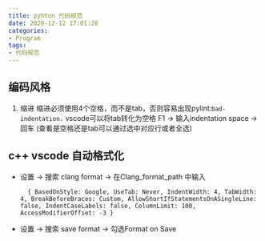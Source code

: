 ```yaml
---
title: pyhton 代码规范
date: 2020-12-12 17:01:28
categories:
- Program
tags:
- 代码规范
---
```



## 编码风格
1. 缩进
    缩进必须使用4个空格，而不是tab，否则容易出现pylint:`bad-indentation.`
    vscode可以将tab转化为空格
    F1 -> 输入indentation space -> 回车  (查看是空格还是tab可以通过选中对应行或者全选)

## c++  vscode 自动格式化
- 设置 -> 搜索 clang format -> 在Clang_format_path 中输入
     
        { BasedOnStyle: Google, UseTab: Never, IndentWidth: 4, TabWidth: 4, BreakBeforeBraces: Custom, AllowShortIfStatementsOnASingleLine: false, IndentCaseLabels: false, ColumnLimit: 100, AccessModifierOffset: -3 }
- 设置 -> 搜索 save format -> 勾选Format on Save

